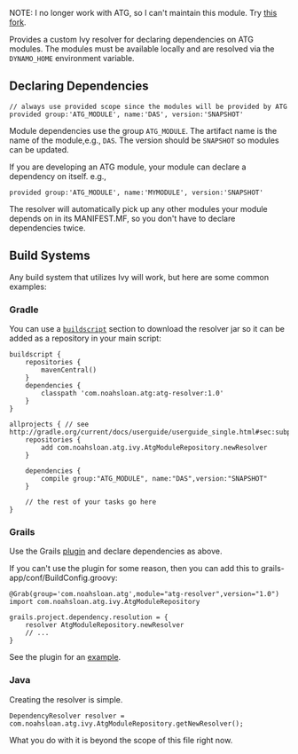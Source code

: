 NOTE: I no longer work with ATG, so I can't maintain this module. Try [this fork](https://github.com/rajeshja/atg-ivy-resolver).

Provides a custom Ivy resolver for declaring dependencies on ATG modules. The 
modules must be available locally and are resolved via the `DYNAMO_HOME` 
environment variable.

## Declaring Dependencies

	// always use provided scope since the modules will be provided by ATG
	provided group:'ATG_MODULE', name:'DAS', version:'SNAPSHOT'

Module dependencies use the group `ATG_MODULE`. 
The artifact name is the name of the module,e.g., `DAS`. 
The version should be `SNAPSHOT` so modules can be updated.

If you are developing an ATG module, your module can declare a dependency on itself. e.g.,

	provided group:'ATG_MODULE', name:'MYMODULE', version:'SNAPSHOT'

The resolver will automatically pick up any other modules your module depends 
on in its MANIFEST.MF, so you don't have to declare dependencies twice.

## Build Systems

Any build system that utilizes Ivy will work, but here are some common examples:

### Gradle

You can use a [`buildscript`][gradle-external-deps] section to download the resolver jar so it can be 
added as a repository in your main script:

	buildscript {
	    repositories {
	        mavenCentral()
	    }
	    dependencies {
	        classpath 'com.noahsloan.atg:atg-resolver:1.0'
	    }
	}

	allprojects { // see http://gradle.org/current/docs/userguide/userguide_single.html#sec:subproject_configuration
		repositories {
			add com.noahsloan.atg.ivy.AtgModuleRepository.newResolver
		}

		dependencies {
		    compile group:"ATG_MODULE", name:"DAS",version:"SNAPSHOT"
		}
		
		// the rest of your tasks go here
	}

### Grails

Use the Grails [plugin][atg-grails-plugin] and declare dependencies as above.

If you can't use the plugin for some reason, then you can add this to 
grails-app/conf/BuildConfig.groovy:

	@Grab(group='com.noahsloan.atg',module="atg-resolver",version="1.0")
	import com.noahsloan.atg.ivy.AtgModuleRepository

	grails.project.dependency.resolution = {
		resolver AtgModuleRepository.newResolver		
		// ... 
	}

See the plugin for an [example][atg-grails-build-config].

### Java

Creating the resolver is simple.

	DependencyResolver resolver = com.noahsloan.atg.ivy.AtgModuleRepository.getNewResolver();

What you do with it is beyond the scope of this file right now.

[atg-grails-plugin]: https://github.com/iamnoah/grails-atg-core-plugin "It's awesome."
[atg-grails-build-config]: https://github.com/iamnoah/grails-atg-core-plugin/blob/master/grails-app/conf/BuildConfig.groovy#L17
[gradle-external-deps]: http://gradle.org/current/docs/userguide/userguide_single.html#sec:external_dependencies
